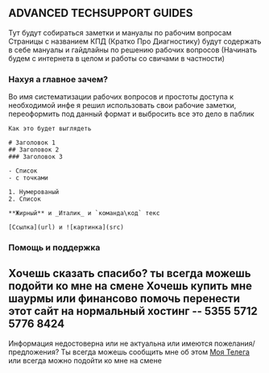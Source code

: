 ## ADVANCED TECHSUPPORT GUIDES

Тут будут собираться заметки и мануалы по рабочим вопросам
Страницы с названием КПД (Кратко Про Диагностику) будут содержать в себе мануалы и гайдлайны по решению рабочих вопросов (Начинать будем с интернета в целом и работы со свичами в частности)

### Нахуя а главное зачем?

Во имя систематизации рабочих вопросов и простоты доступа к необходимой инфе я решил использовать свои рабочие заметки, переоформить под данный формат и выбросить все это дело в паблик

```
Как это будет выглядеть

# Заголовок 1
## Заголовок 2
### Заголовок 3

- Список
- с точками

1. Нумерованый
2. Список

**Жирный** и _Италик_ и `команда\код` текс

[Ссылка](url) и ![картинка](src)
```

### Помощь и поддержка

Хочешь сказать спасибо? ты всегда можешь подойти ко мне на смене
Хочешь купить мне шаурмы или финансово помочь перенести этот сайт на нормальный хостинг -- 5355 5712 5776 8424
--------
Информация недостоверна или не актуальна или имеются пожелания/предложения? Ты всегда можешь сообщить мне об этом [Моя Телега](https://t.me/tme3arkk4) или всегда можно подойти ко мне на смене
